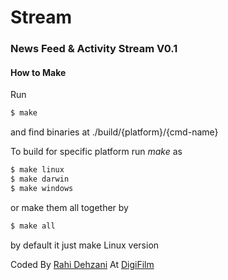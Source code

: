 # Stream
### News Feed & Activity Stream V0.1

#### How to Make
Run 
```sh
$ make
```

and find binaries at ./build/{platform}/{cmd-name}
  
To build for specific platform run _make_ as 
```sh
$ make linux
$ make darwin
$ make windows
```
or make them all together by
```sh
$ make all
```

by default it just make Linux version


Coded By [Rahi Dehzani](mailto:r.dehzani@gmail.com) At [DigiFilm](http://digifilm.ir) 
